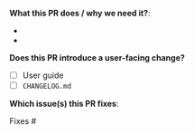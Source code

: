 **What this PR does / why we need it?**:

- 
- 

**Does this PR introduce a user-facing change?**
<!--
If this PR introduces a user-facing change, it must include sufficient documentation to explain the use of the new or updated feature in addition to a summary of the change and link to the pull request.
-->
- [ ] User guide
- [ ] `CHANGELOG.md`

**Which issue(s) this PR fixes**:
<!--
Automatically closes the linked issue when PR is merged.
Usage: `Fixes #<issue number>`, or `Fixes (paste link of issue)`.

If you don't want any issue to get closed when this PR is merged,
then add `Fixes #<issue number>` in a comment instead and remove the next line.
-->
Fixes #

